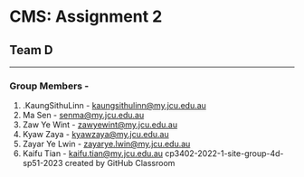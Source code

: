 # CMS: Assignment 2
## Team D

------------------------------------
### Group Members -

1. .KaungSithuLinn - kaungsithulinn@my.jcu.edu.au
2. Ma Sen - senma@my.jcu.edu.au
3. Zaw Ye Wint - zawyewint@my.jcu.edu.au
4. Kyaw Zaya - kyawzaya@my.jcu.edu.au
5. Zayar Ye Lwin - zayarye.lwin@my.jcu.edu.au
6. Kaifu Tian - 
kaifu.tian@my.jcu.edu.au
cp3402-2022-1-site-group-4d-sp51-2023 created by GitHub Classroom

